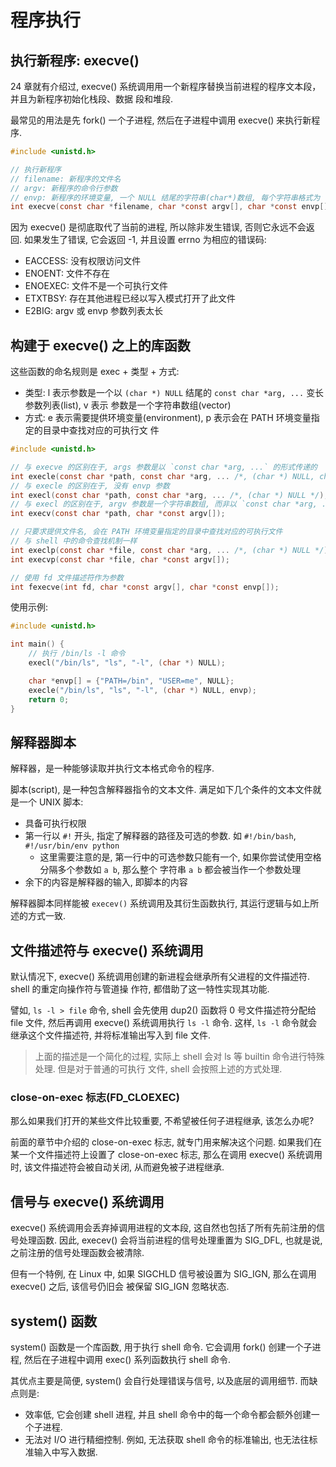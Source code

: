 # 程序执行

## 执行新程序: execve()

24 章就有介绍过, execve() 系统调用用一个新程序替换当前进程的程序文本段，并且为新程序初始化栈段、数据
段和堆段.

最常见的用法是先 fork() 一个子进程, 然后在子进程中调用 execve() 来执行新程序.

```c
#include <unistd.h>

// 执行新程序
// filename: 新程序的文件名
// argv: 新程序的命令行参数
// envp: 新程序的环境变量, 一个 NULL 结尾的字符串(char*)数组, 每个字符串格式为 "name=value"
int execve(const char *filename, char *const argv[], char *const envp[]);
```

因为 execve() 是彻底取代了当前的进程, 所以除非发生错误, 否则它永远不会返回. 如果发生了错误, 它会返回
-1, 并且设置 errno 为相应的错误码:

- EACCESS: 没有权限访问文件
- ENOENT: 文件不存在
- ENOEXEC: 文件不是一个可执行文件
- ETXTBSY: 存在其他进程已经以写入模式打开了此文件
- E2BIG: argv 或 envp 参数列表太长

## 构建于 execve() 之上的库函数

这些函数的命名规则是 exec + 类型 + 方式:

- 类型: l 表示参数是一个以 `(char *) NULL` 结尾的 `const char *arg, ...` 变长参数列表(list), v 表示
  参数是一个字符串数组(vector)
- 方式: e 表示需要提供环境变量(environment), p 表示会在 PATH 环境变量指定的目录中查找对应的可执行文
  件

```c
#include <unistd.h>

// 与 execve 的区别在于, args 参数是以 `const char *arg, ...` 的形式传递的
int execle(const char *path, const char *arg, ... /*, (char *) NULL, char *const envp[] */);
// 与 execle 的区别在于, 没有 envp 参数
int execl(const char *path, const char *arg, ... /*, (char *) NULL */);
// 与 execl 的区别在于, argv 参数是一个字符串数组, 而非以 `const char *arg, ...` 的形式传递
int execv(const char *path, char *const argv[]);

// 只要求提供文件名, 会在 PATH 环境变量指定的目录中查找对应的可执行文件
// 与 shell 中的命令查找机制一样
int execlp(const char *file, const char *arg, ... /*, (char *) NULL */);
int execvp(const char *file, char *const argv[]);

// 使用 fd 文件描述符作为参数
int fexecve(int fd, char *const argv[], char *const envp[]);
```

使用示例:

```c
#include <unistd.h>

int main() {
    // 执行 /bin/ls -l 命令
    execl("/bin/ls", "ls", "-l", (char *) NULL);

    char *envp[] = {"PATH=/bin", "USER=me", NULL};
    execle("/bin/ls", "ls", "-l", (char *) NULL, envp);
    return 0;
}
```

## 解释器脚本

解释器，是一种能够读取并执行文本格式命令的程序.

脚本(script), 是一种包含解释器指令的文本文件. 满足如下几个条件的文本文件就是一个 UNIX 脚本:

- 具备可执行权限
- 第一行以 `#!` 开头, 指定了解释器的路径及可选的参数. 如 `#!/bin/bash`, `#!/usr/bin/env python`
  - 这里需要注意的是, 第一行中的可选参数只能有一个, 如果你尝试使用空格分隔多个参数如 `a b`, 那么整个
    字符串 `a b` 都会被当作一个参数处理
- 余下的内容是解释器的输入, 即脚本的内容

解释器脚本同样能被 `execev()` 系统调用及其衍生函数执行, 其运行逻辑与如上所述的方式一致.

## 文件描述符与 execve() 系统调用

默认情况下, execve() 系统调用创建的新进程会继承所有父进程的文件描述符. shell 的重定向操作符与管道操
作符, 都借助了这一特性实现其功能.

譬如, `ls -l > file` 命令, shell 会先使用 dup2() 函数将 0 号文件描述符分配给 file 文件, 然后再调用
execve() 系统调用执行 `ls -l` 命令. 这样, `ls -l` 命令就会继承这个文件描述符, 并将标准输出写入到
file 文件.

> 上面的描述是一个简化的过程, 实际上 shell 会对 ls 等 builtin 命令进行特殊处理. 但是对于普通的可执行
> 文件, shell 会按照上述的方式处理.

### close-on-exec 标志(FD_CLOEXEC)

那么如果我们打开的某些文件比较重要, 不希望被任何子进程继承, 该怎么办呢?

前面的章节中介绍的 close-on-exec 标志, 就专门用来解决这个问题. 如果我们在某一个文件描述符上设置了
close-on-exec 标志, 那么在调用 execve() 系统调用时, 该文件描述符会被自动关闭, 从而避免被子进程继承.


## 信号与 execve() 系统调用

execve() 系统调用会丢弃掉调用进程的文本段, 这自然也包括了所有先前注册的信号处理函数.
因此, execev() 会将当前进程的信号处理重置为 SIG_DFL, 也就是说, 之前注册的信号处理函数会被清除.

但有一个特例, 在 Linux 中, 如果 SIGCHLD 信号被设置为 SIG_IGN, 那么在调用 execve() 之后, 该信号仍旧会
被保留 SIG_IGN 忽略状态.


## system() 函数

system() 函数是一个库函数, 用于执行 shell 命令. 它会调用 fork() 创建一个子进程, 然后在子进程中调用
exec() 系列函数执行 shell 命令.

其优点主要是简便, system() 会自行处理错误与信号, 以及底层的调用细节.
而缺点则是:

- 效率低, 它会创建 shell 进程, 并且 shell 命令中的每一个命令都会额外创建一个子进程.
- 无法对 I/O 进行精细控制. 例如, 无法获取 shell 命令的标准输出, 也无法往标准输入中写入数据.





